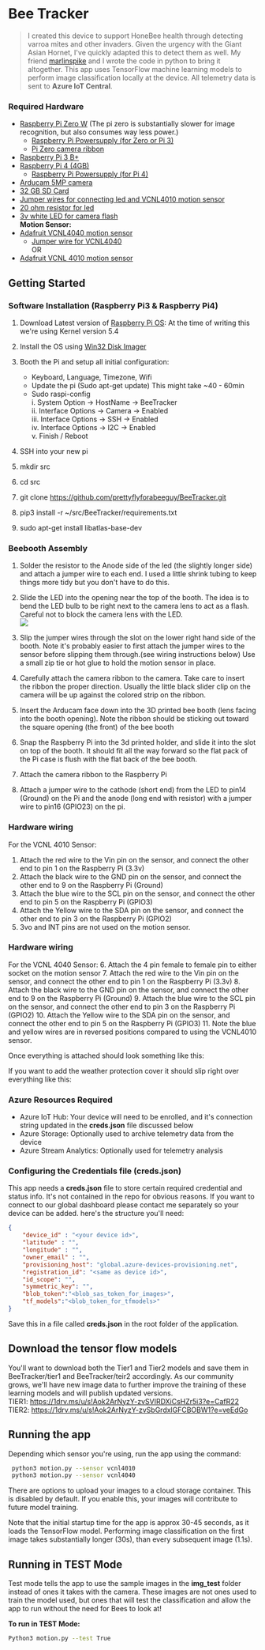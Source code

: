 # Bee Tracker
> I created this device to support HoneBee health through detecting varroa mites and other invaders.  Given the urgency with the Giant Asian Hornet, I've quickly adapted this to detect them as well.  My friend [marlinspike](https://github.com/marlinspike) and I wrote the code in python to bring it altogether.  This app uses TensorFlow machine learning models to perform image classification locally at the device. All telemetry data is sent to **Azure IoT Central**.

### Required Hardware
- [Raspberry Pi Zero W](https://amzn.to/3sxi9aU)  (The pi zero is substantially slower for image recognition, but also consumes way less power.)<br>
	- [Raspberry Pi Powersupply (for Zero or Pi 3)](https://amzn.to/2XO5uCn)<br>
	- [Pi Zero camera ribbon](https://amzn.to/3bTHdmN)<br>
- [Raspberry Pi 3 B+](https://amzn.to/3ilsYYZ)<br>
- [Raspberry Pi 4 (4GB)](https://amzn.to/3qsTfr5)<br>
	- [Raspberry Pi Powersupply (for Pi 4)](https://amzn.to/3ilvDSt)<br>
- [Arducam 5MP camera](https://amzn.to/3oU6hh4)<br>
- [32 GB SD Card](https://amzn.to/3ing7p7)<br>
- [Jumper wires for connecting led and VCNL4010 motion sensor](https://amzn.to/39EB0rX)<br>
- [20 ohm resistor for led](https://amzn.to/3qv0Nty)<br>
- [3v white LED for camera flash](https://amzn.to/2XNUSTV)<br>
**Motion Sensor:**<br>
- [Adafruit VCNL4040 motion sensor](https://www.adafruit.com/product/4161)<br>
	- [Jumper wire for VCNL4040](https://www.adafruit.com/product/4397)<br>
OR<br>
- [Adafruit VCNL 4010 motion sensor](https://www.adafruit.com/product/466)<br>

## Getting Started
### Software Installation (Raspberry Pi3 & Raspberry Pi4)
1. Download Latest version of [Raspberry Pi OS](https://www.raspberrypi.org/software/operating-systems/):
At the time of writing this we're using Kernel version 5.4

2. Install the OS using [Win32 Disk Imager](https://win32diskimager.org/)
3. Booth the Pi and setup all initial configuration:<br>
	- Keyboard, Language, Timezone, Wifi<br>
	- Update the pi (Sudo apt-get update) This might take ~40 - 60min<br>
	- Sudo raspi-config<br>
		   	i. System Option -> HostName -> BeeTracker<br>
		   	ii. Interface Options -> Camera -> Enabled<br>
		  	iii. Interface Options -> SSH -> Enabled<br>
		  	iv. Interface Options -> I2C -> Enabled<br>
		  	v. Finish / Reboot<br>
4. SSH into your new pi
5. mkdir src
6. cd src
7. git clone https://github.com/prettyflyforabeeguy/BeeTracker.git
8. pip3 install -r ~/src/BeeTracker/requirements.txt
9. sudo apt-get install libatlas-base-dev

### Beebooth Assembly
1. Solder the resistor to the Anode side of the led (the slightly longer side) and attach a jumper wire to each end.  I used a little shrink tubing to keep things more tidy but you don't have to do this.
2. Slide the LED into the opening near the top of the booth.  The idea is to bend the LED bulb to be right next to the camera lens to act as a flash.  Careful not to block the camera lens with the LED.<br>
![](https://raw.githubusercontent.com/prettyflyforabeeguy/BeeTracker/tree/master/assembly_imgs/lens_and_led.jpg)


3. Slip the jumper wires through the slot on the lower right hand side of the booth.  Note it's probably easier to first attach the jumper wires to the sensor before slipping them through.(see wiring instructions below)  Use a small zip tie or hot glue to hold the motion sensor in place.






4. Carefully attach the camera ribbon to the camera. Take care to insert the ribbon the proper direction.  Usually the little black slider clip on the camera will be up against the colored strip on the ribbon. 
5. Insert the Arducam face down into the 3D printed bee booth (lens facing into the booth opening). Note the ribbon should be sticking out toward the square opening (the front) of the bee booth





6. Snap the Raspberry Pi into the 3d printed holder, and slide it into the slot on top of the booth. It should fit all the way forward so the flat pack of the Pi case is flush with the flat back of the bee booth.





7. Attach the camera ribbon to the Raspberry Pi
8. Attach a jumper wire to the cathode (short end) from the LED to pin14 (Ground) on the Pi and the anode (long end  with resistor) with a jumper wire to pin16 (GPIO23) on the pi.

### Hardware wiring
For the VCNL 4010 Sensor:
1. Attach the red wire to the Vin pin on the sensor, and connect the other end to pin 1 on the Raspberry Pi (3.3v)
2. Attach the black wire to the GND pin on the sensor, and connect the other end to 9 on the Raspberry Pi (Ground)
3. Attach the blue wire to the SCL pin on the sensor, and connect the other end to pin 5 on the Raspberry Pi (GPIO3)
4. Attach the Yellow wire to the SDA pin on the sensor, and connect the other end to pin 3 on the Raspberry Pi (GPIO2)
5. 3vo and INT pins are not used on the motion sensor.  



### Hardware wiring
For the VCNL 4040 Sensor:
6. Attach the 4 pin female to female pin to either socket on the motion sensor
7. Attach the red wire to the Vin pin on the sensor, and connect the other end to pin 1 on the Raspberry Pi (3.3v)
8. Attach the black wire to the GND pin on the sensor, and connect the other end to 9 on the Raspberry Pi (Ground)
9. Attach the blue wire to the SCL pin on the sensor, and connect the other end to pin 3 on the Raspberry Pi (GPIO2)
10. Attach the Yellow wire to the SDA pin on the sensor, and connect the other end to pin 5 on the Raspberry Pi (GPIO3)
11. Note the blue and yellow wires are in reversed positions compared to using the VCNL4010 sensor.



Once everything is attached should look something like this:



If you want to add the weather protection cover it should slip right over everything like this:

### Azure Resources Required
- Azure IoT Hub: Your device will need to be enrolled, and it's connection string updated in the **creds.json** file discussed below
- Azure Storage: Optionally used to archive telemetry data from the device
- Azure Stream Analytics: Optionally used for telemetry analysis 


### Configuring the Credentials file (creds.json)
This app needs a **creds.json** file to store certain required credential and status info. It's not contained in the repo for obvious reasons.  If you want to connect to our global dashboard please contact me separately so your device can be added.
here's the structure you'll need:

```json
{
    "device_id" : "<your device id>",
    "latitude" : "",
    "longitude" : "",
    "owner_email" : "",
    "provisioning_host": "global.azure-devices-provisioning.net",
    "registration_id": "<same as device id>",
    "id_scope": "",
    "symmetric_key": "",
    "blob_token":"<blob_sas_token_for_images>",
    "tf_models":"<blob_token_for_tfmodels>"
}
```
Save this in a file called **creds.json** in the root folder of the application.

## Download the tensor flow models
You'll want to download both the Tier1 and Tier2 models and save them in BeeTracker/tier1 and BeeTracker/teir2 accordingly.
As our community grows, we'll have new image data to further improve the training of these learning models and will publish updated versions.<br>
TIER1: https://1drv.ms/u/s!Aok2ArNyzY-zvSVIRDXiCsHZr5i3?e=CafR22 <br>
TIER2: https://1drv.ms/u/s!Aok2ArNyzY-zvSbGrdxlGFCBOBW1?e=veEdGo <br>

## Running the app
Depending which sensor you're using, run the app using the command:
```bash
 python3 motion.py --sensor vcnl4010
 python3 motion.py --sensor vcnl4040
 ```
There are options to upload your images to a cloud storage container.  This is disabled by default.
If you enable this, your images will contribute to future model training.

Note that the initial startup time for the app is approx 30-45 seconds, as it loads the TensorFlow model. Performing image classification on the first image takes substantially longer (30s), than every subsequent image (1.1s).

## Running in TEST Mode
Test mode tells the app to use the sample images in the **img_test** folder instead of ones it takes with the camera. These images are not ones used to train the model used, but ones that will test the classification and allow the app to run without the need for Bees to look at!

**To run in TEST Mode:**
```bash
Python3 motion.py --test True
```


